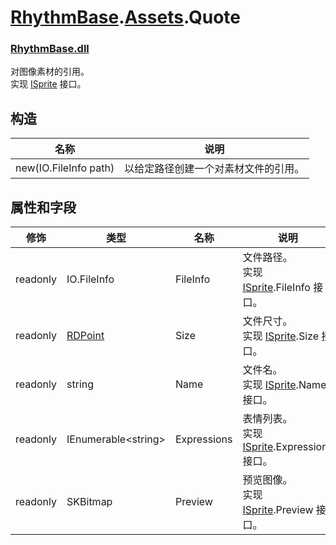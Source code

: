 # [RhythmBase](../namespaces.md).[Assets](../namespace/Assets.md).Quote
### [RhythmBase.dll](../assembly/RhythmBase.md)
对图像素材的引用。  
实现 [ISprite][i] 接口。

## 构造

名称 | 说明
-|-
new(IO.FileInfo path) | 以给定路径创建一个对素材文件的引用。

## 属性和字段

修饰 | 类型 | 名称 | 说明
-|-|-|-
readonly | IO.FileInfo | FileInfo | 文件路径。<br>实现 [ISprite][i].FileInfo 接口。
readonly | [RDPoint](../class/RDPoint.md) | Size  | 文件尺寸。<br>实现 [ISprite][i].Size 接口。
readonly | string | Name | 文件名。<br>实现 [ISprite][i].Name 接口。
readonly | IEnumerable\<string\> | Expressions | 表情列表。<br>实现 [ISprite][i].Expressions 接口。
readonly | SKBitmap | Preview | 预览图像。<br>实现 [ISprite][i].Preview 接口。

[i]: ../interface/ISprite.md